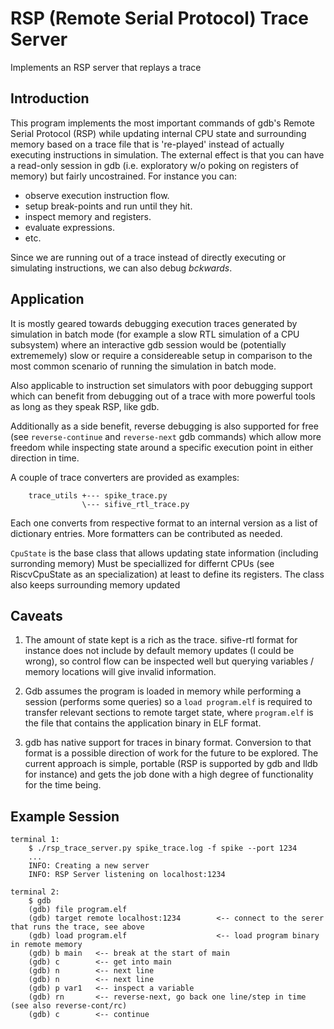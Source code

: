 # RSP (Remote Serial Protocol) Trace Server

Implements an RSP server that replays a trace

## Introduction

This program implements the most important commands of gdb's Remote Serial Protocol (RSP)
while updating internal CPU state and surrounding memory based on a trace file that is
're-played' instead of actually executing instructions in simulation. The external effect
is that you can have a read-only session in gdb (i.e. exploratory w/o poking on registers
of memory) but fairly uncostrained. For instance you can:
- observe execution instruction flow.
- setup break-points and run until they hit.
- inspect memory and registers.
- evaluate expressions.
- etc.

Since we are running out of a trace instead of directly executing or simulating instructions, we can also debug *bckwards*.

## Application

It is mostly geared towards debugging execution traces generated by simulation in batch
mode (for example a slow RTL simulation of a CPU subsystem) where an interactive
gdb session would be (potentially extrememely) slow or require a considereable setup in
comparison to the most common scenario of running the simulation in batch mode.

Also applicable to instruction set simulators with poor debugging support which can
benefit from debugging out of a trace with more powerful tools as long as they speak RSP, like gdb.

Additionally as a side benefit, reverse debugging is also supported for free (see
`reverse-continue` and `reverse-next` gdb commands) which allow more freedom while inspecting
state around a specific execution point in either direction in time.

A couple of trace converters are provided as examples:
```
    trace_utils +--- spike_trace.py
                \--- sifive_rtl_trace.py
```
Each one converts from respective format to an internal version as a list of dictionary entries.
More formatters can be contributed as needed.

`CpuState` is the base class that allows updating state information (including surronding memory)
Must be speciallized for differnt CPUs (see RiscvCpuState as an specialization) at least to define
its registers. The class also keeps surrounding memory updated

## Caveats

1. The amount of state kept is a rich as the trace. sifive-rtl format for instance does not include
   by default memory updates (I could be wrong), so control flow can be inspected well but querying
   variables / memory locations will give invalid information.

2. Gdb assumes the program is loaded in memory while performing a session (performs some queries) so
   a `load program.elf` is required to transfer relevant sections to remote target state, where
   `program.elf` is the file that contains the application binary in ELF format.

4. gdb has native support for traces in binary format. Conversion to that format is a possible
   direction of work for the future to be explored. The current approach is simple, portable
   (RSP is supported by gdb and lldb for instance) and gets the job done with a high degree of
   functionality for the time being.

## Example Session
```
terminal 1:
    $ ./rsp_trace_server.py spike_trace.log -f spike --port 1234
    ...
    INFO: Creating a new server
    INFO: RSP Server listening on localhost:1234

terminal 2:
    $ gdb
    (gdb) file program.elf
    (gdb) target remote localhost:1234        <-- connect to the serer that runs the trace, see above
    (gdb) load program.elf                    <-- load program binary in remote memory
    (gdb) b main   <-- break at the start of main
    (gdb) c        <-- get into main
    (gdb) n        <-- next line
    (gdb) n        <-- next line
    (gdb) p var1   <-- inspect a variable
    (gdb) rn       <-- reverse-next, go back one line/step in time (see also reverse-cont/rc)
    (gdb) c        <-- continue
```
